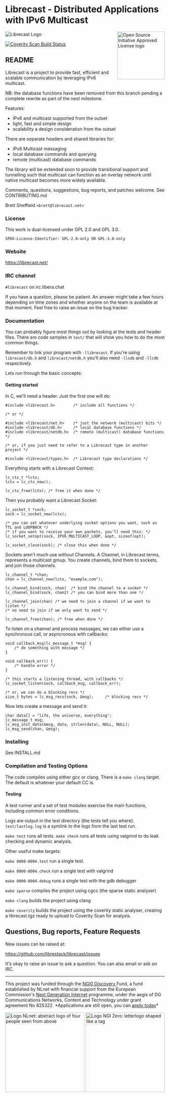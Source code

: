 # Librecast - Distributed Applications with IPv6 Multicast

<a href="https://opensource.org"><img height="150" align="right" src="https://opensource.org/files/OSIApprovedCropped.png" alt="Open Source Initiative Approved License logo"></a>

![Librecast Logo](https://secure.gravatar.com/avatar/52295d18e59ef41aeac21f3745250288?s=200)

<a href="https://scan.coverity.com/projects/librestack-librecast">
  <img alt="Coverity Scan Build Status"
       src="https://scan.coverity.com/projects/21543/badge.svg"/>
</a>

## README

Librecast is a project to provide fast, efficient and scalable
communication by leveraging IPv6 multicast.

NB: the database functions have been removed from this branch pending a complete
rewrite as part of the next milestone.

Features:
 * IPv6 and multicast supported from the outset
 * light, fast and simple design
 * scalability a design consideration from the outset

There are separate headers and shared libraries for:
 * IPv6 Multicast messaging
 * local database commands and querying
 * remote (multicast) database commands

The library will be extended soon to provide transitional support and tunnelling
such that multicast can function as an overlay network until native multicast
becomes more widely available.

Comments, questions, suggestions, bug reports, and patches welcome.  See CONTRIBUTING.md

Brett Sheffield `<brett@librecast.net>`

### License

This work is dual-licensed under GPL 2.0 and GPL 3.0.

`SPDX-License-Identifier: GPL-2.0-only OR GPL-3.0-only`

### Website

https://librecast.net/


### IRC channel

`#librecast` on irc.libera.chat

If you have a question, please be patient. An answer might take a few hours
depending on time zones and whether anyone on the team is available at that
moment.  Feel free to raise an issue on the bug tracker.


### Documentation

You can probably figure most things out by looking at the tests and header
files.  There are code samples in `test/` that will show you how to do the most
common things.

Remember to link your program with `-llibrecast`.  If you're using `librecast/db.h` and `librecast/netdb.h` you'll also need `-llsdb` and `-llcdb` respectively.

Lets run through the basic concepts:


#### Getting started

In C, we'll need a header.  Just the first one will do:
```
#include <librecast.h>        /* include all functions */

/* or */

#include <librecast/net.h>    /* just the network (multicast) bits */
#include <librecast/db.h>     /* local database functions */
#include <librecast/netdb.h>  /* remote (multicast) database functions */

/* or, if you just need to refer to a Librecast type in another project */

#include <librecast/types.h>  /* Librecast type declarations */

```

Everything starts with a Librecast Context:

```
lc_ctx_t *lctx;
lctx = lc_ctx_new();

lc_ctx_free(lctx); /* free it when done */
```

Then you probably want a Librecast Socket:
```
lc_socket_t *sock;
sock = lc_socket_new(lctx);

/* you can set whatever underlying socket options you want, such as TTL and LOOPBACK */
/* if you want to receive your own packets, you'll need this: */
lc_socket_setopt(sock, IPV6_MULTICAST_LOOP, &opt, sizeof(opt);

lc_socket_close(sock); /* close this when done */
```

Sockets aren't much use without Channels.  A Channel, in Librecast terms,
represents a multicast group.  You create channels, bind them to sockets, and
join those channels.

```
lc_channel_t *chan;
chan = lc_channel_new(lctx, "example.com");

lc_channel_bind(sock, chan)  /* bind the channel to a socket */
lc_channel_bind(sock, chan2) /* you can bind more than one */

lc_channel_join(chan) /* we need to join a channel if we want to listen */
/* no need to join if we only want to send */

lc_channel_free(chan); /* free when done */
```

To listen on a channel and process messages, we can either use a synchronous
call, or asyncronous with callbacks:

```
void callback_msg(lc_message_t *msg) {
	/* do something with message */
}

void callback_err() {
	/* handle error */
}

/* this starts a listening thread, with callbacks */
lc_socket_listen(sock, callback_msg, callback_err);

/* or, we can do a blocking recv */
size_t bytes = lc_msg_recv(sock, &msg);     /* blocking recv */

```

Now lets create a message and send it:

```
char data[] = "life, the universe, everything";
lc_message_t msg;
lc_msg_init_data(&msg, data, strlen(data), NULL, NULL);
lc_msg_send(chan, &msg);
```


### Installing

See INSTALL.md


### Compilation and Testing Options

The code compiles using either gcc or clang.  There is a `make clang` target.
The default is whatever your default CC is.


#### Testing
A test runner and a set of test modules exercise the main functions, including
common error conditions.

Logs are output in the test directory (the tests tell you where).
`test/lastlog.log` is a symlink to the logs from the last test run.

`make test` runs all tests.
`make check` runs all tests using valgrind to do leak checking and dynamic
analysis.

Other useful make targets:

`make 0000-0004.test` run a single test.

`make 0000-0004.check` run a single test with valgrind

`make 0000-0004.debug` runs a single test with the gdb debugger

`make sparse` compiles the project using cgcc (the sparse static analyser)

`make clang` builds the project using clang

`make coverity` builds the project using the coverity static analyser, creating
a librecast.tgz ready to upload to Coverity Scan for analysis.

## Questions, Bug reports, Feature Requests

New issues can be raised at:

https://github.com/librestack/librecast/issues

It's okay to raise an issue to ask a question.  You can also email or ask on
IRC.

<hr />

<p class="bigbreak">
This project was funded through the <a href="https://nlnet.nl/discovery"> NGI0 Discovery </a> Fund, a fund established by NLnet with financial support from the European
Commission's <a href="https://ngi.eu">Next Generation Internet</a> programme, under the aegis of DG Communications Networks, Content and Technology under grant agreement No 825322. *Applications are still open, you can <a href="https://nlnet.nl/propose">apply today</a>*
</p>

<p>
  <a href="https://nlnet.nl/project/LibrecastLive/">
      <img width="250" src="https://nlnet.nl/logo/banner.png" alt="Logo NLnet: abstract logo of four people seen from above" class="logocenter" />
  </a>
  <a href="https://ngi.eu/">
      <img width="250" align="right" src="https://nlnet.nl/image/logos/NGI0_tag.png" alt="Logo NGI Zero: letterlogo shaped like a tag" class="logocenter" />
  </a>
</p>
